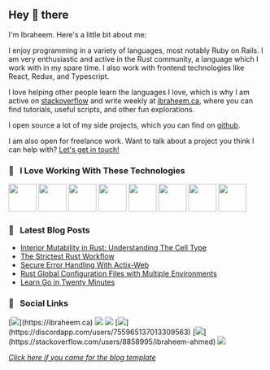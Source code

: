 ## Hey :wave: there 

I'm Ibraheem. Here's a little bit about me:

I enjoy programming in a variety of languages, most notably Ruby on Rails. I am very enthusiastic and active in the Rust community, a language which I work with in my spare time. I also work with frontend technologies like React, Redux, and Typescript.

I love helping other people learn the languages I love, which is why I am active on [stackoverflow](https://stackoverflow.com/users/8858995/ibraheem-ahmed?tab=profile) and write weekly at [ibraheem.ca](https://ibraheem.ca/), where you can find tutorials, useful scripts, and other fun explorations.

I open source a lot of my side projects, which you can find on [github](https://github.com/ibraheemdev).

I am also open for freelance work. Want to talk about a project you think I can help with? [Let's get in touch!](https://ibraheem.ca/pages/about#---social-links)

### :rocket: &nbsp; I Love Working With These Technologies
<img src="https://upload.wikimedia.org/wikipedia/commons/thumb/d/d5/Rust_programming_language_black_logo.svg/144px-Rust_programming_language_black_logo.svg.png" width=55> <img src="https://avatars.githubusercontent.com/u/4223" width=55> <img src="https://upload.wikimedia.org/wikipedia/commons/thumb/4/4c/Typescript_logo_2020.svg/1200px-Typescript_logo_2020.svg.png" width=55> <img src="https://cdn.auth0.com/blog/react-js/react.png" width=55> <img src="https://seeklogo.com/images/R/redux-logo-9CA6836C12-seeklogo.com.png" width=55> <img src="https://cdn.jsdelivr.net/npm/programming-languages-logos/src/go/go.png" width=55> <img src="https://infinapps.com/wp-content/uploads/2018/10/mongodb-logo.png" width=55> <img src="https://upload.wikimedia.org/wikipedia/commons/thumb/a/a5/Archlinux-icon-crystal-64.svg/1200px-Archlinux-icon-crystal-64.svg.png" width=55>

### :book: &nbsp; Latest Blog Posts
<!-- BLOG-POST-LIST:START -->
- [Interior Mutability in Rust: Understanding The Cell Type](https://ibraheem.ca/posts/rust-interior-mutability-understanding-cell)
- [The Strictest Rust Workflow](https://ibraheem.ca/posts/strictest-cargo-workflow)
- [Secure Error Handling With Actix-Web](https://ibraheem.ca/posts/actix-web-secure-error-handling)
- [Rust Global Configuration Files with Multiple Environments](https://ibraheem.ca/posts/rust-global-config-files)
- [Learn Go in Twenty Minutes](https://ibraheem.ca/posts/go-in-twenty)
<!-- BLOG-POST-LIST:END -->

### :link: &nbsp; Social Links

[![](https://img.shields.io/static/v1?label=&logo=leanpub&color=rgb(141,89,190)&logoColor=white&message=IBRAHEEM.CA&style=for-the-badge)](https://ibraheem.ca)
[![](https://img.shields.io/static/v1?label=&logo=gmail&color=red&logoColor=white&message=EMAIL&style=for-the-badge)](mailto:ibrah1440@gmail.com)
[![](https://img.shields.io/static/v1?label=&logo=github&color=black&logoColor=white&message=GITHUB&style=for-the-badge)](https://github.com/ibraheemdev)
[![](https://img.shields.io/static/v1?label=&logo=discord&color=rgb(109,121,212)&logoColor=white&message=DISCORD&style=for-the-badge)](https://discordapp.com/users/755965137013309563)
[![](https://img.shields.io/static/v1?label=&logo=stack-overflow&color=rgb(235,118,42)&logoColor=white&message=STACKOVERFLOW&style=for-the-badge)](https://stackoverflow.com/users/8858995/ibraheem-ahmed)
[![](https://img.shields.io/static/v1?label=&logo=dribbble&color=ea4c89&logoColor=white&message=DRIBBBLE&style=for-the-badge)](https://dribbble.com/ibraheema)

*[Click here if you came for the blog template](https://github.com/ibraheemdev/ibraheemdev/blob/master/README-blog.md)*
